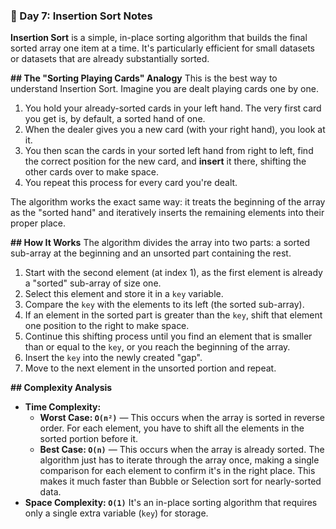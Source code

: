 ### 📝 Day 7: Insertion Sort Notes

**Insertion Sort** is a simple, in-place sorting algorithm that builds the final sorted array one item at a time. It's particularly efficient for small datasets or datasets that are already substantially sorted.

**\#\# The "Sorting Playing Cards" Analogy**
This is the best way to understand Insertion Sort. Imagine you are dealt playing cards one by one.

1.  You hold your already-sorted cards in your left hand. The very first card you get is, by default, a sorted hand of one.
2.  When the dealer gives you a new card (with your right hand), you look at it.
3.  You then scan the cards in your sorted left hand from right to left, find the correct position for the new card, and **insert** it there, shifting the other cards over to make space.
4.  You repeat this process for every card you're dealt.

The algorithm works the exact same way: it treats the beginning of the array as the "sorted hand" and iteratively inserts the remaining elements into their proper place.

**\#\# How It Works**
The algorithm divides the array into two parts: a sorted sub-array at the beginning and an unsorted part containing the rest.

1.  Start with the second element (at index 1), as the first element is already a "sorted" sub-array of size one.
2.  Select this element and store it in a `key` variable.
3.  Compare the `key` with the elements to its left (the sorted sub-array).
4.  If an element in the sorted part is greater than the `key`, shift that element one position to the right to make space.
5.  Continue this shifting process until you find an element that is smaller than or equal to the `key`, or you reach the beginning of the array.
6.  Insert the `key` into the newly created "gap".
7.  Move to the next element in the unsorted portion and repeat.

**\#\# Complexity Analysis**

  * **Time Complexity:**
      * **Worst Case: `O(n²)`** — This occurs when the array is sorted in reverse order. For each element, you have to shift all the elements in the sorted portion before it.
      * **Best Case: `O(n)`** — This occurs when the array is already sorted. The algorithm just has to iterate through the array once, making a single comparison for each element to confirm it's in the right place. This makes it much faster than Bubble or Selection sort for nearly-sorted data.
  * **Space Complexity: `O(1)`**
    It's an in-place sorting algorithm that requires only a single extra variable (`key`) for storage.

